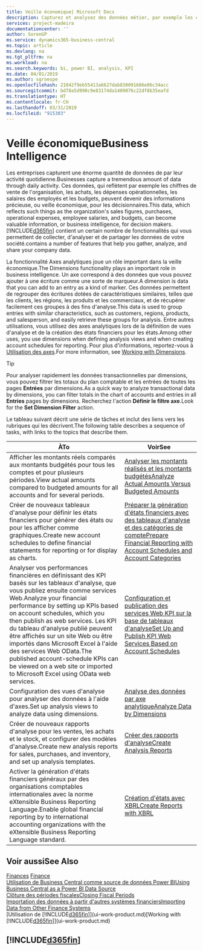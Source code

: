 ```yaml
---
title: Veille économique| Microsoft Docs
description: Capturez et analysez des données métier, par exemple les chiffres de vente de l'organisation, les achats, les dépenses opérationnelles, les salaires des employés et les budgets, peuvent être des informations précieuses, pour la veille économique ou pour les décisionnaires.
services: project-madeira
documentationcenter: ''
author: SorenGP
ms.service: dynamics365-business-central
ms.topic: article
ms.devlang: na
ms.tgt_pltfrm: na
ms.workload: na
ms.search.keywords: bi, power BI, analysis, KPI
ms.date: 04/01/2019
ms.author: sgroespe
ms.openlocfilehash: 21042f9eb55413a6627dab830091686e06c34acc
ms.sourcegitcommit: bd78a5d990c9e83174da1409076c22df8b35eafd
ms.translationtype: HT
ms.contentlocale: fr-CH
ms.lasthandoff: 03/31/2019
ms.locfileid: "915303"
---
```

# <a name="business-intelligence"></a><span data-ttu-id="a4bd8-103">Veille économique</span><span class="sxs-lookup"><span data-stu-id="a4bd8-103">Business Intelligence</span></span>
<span data-ttu-id="a4bd8-104">Les entreprises capturent une énorme quantité de données de par leur activité quotidienne.</span><span class="sxs-lookup"><span data-stu-id="a4bd8-104">Businesses capture a tremendous amount of data through daily activity.</span></span> <span data-ttu-id="a4bd8-105">Ces données, qui reflètent par exemple les chiffres de vente de l'organisation, les achats, les dépenses opérationnelles, les salaires des employés et les budgets, peuvent devenir des informations précieuse, ou veille économique, pour les décisionnaires.</span><span class="sxs-lookup"><span data-stu-id="a4bd8-105">This data, which reflects such things as the organization's sales figures, purchases, operational expenses, employee salaries, and budgets, can become valuable information, or business intelligence, for decision makers.</span></span> [!INCLUDE[d365fin](includes/d365fin_md.md)] <span data-ttu-id="a4bd8-106">contient un certain nombre de fonctionnalités qui vous permettent de collecter, d'analyser et de partager les données de votre société.</span><span class="sxs-lookup"><span data-stu-id="a4bd8-106">contains a number of features that help you gather, analyze, and share your company data.</span></span>

<span data-ttu-id="a4bd8-107">La fonctionnalité Axes analytiques joue un rôle important dans la veille économique.</span><span class="sxs-lookup"><span data-stu-id="a4bd8-107">The Dimensions functionality plays an important role in business intelligence.</span></span> <span data-ttu-id="a4bd8-108">Un axe correspond à des données que vous pouvez ajouter à une écriture comme une sorte de marqueur.</span><span class="sxs-lookup"><span data-stu-id="a4bd8-108">A dimension is data that you can add to an entry as a kind of marker.</span></span> <span data-ttu-id="a4bd8-109">Ces données permettent de regrouper des écritures dotées de caractéristiques similaires, telles que les clients, les régions, les produits et les commerciaux, et de récupérer facilement ces groupes à des fins d'analyse.</span><span class="sxs-lookup"><span data-stu-id="a4bd8-109">This data is used to group entries with similar characteristics, such as customers, regions, products, and salesperson, and easily retrieve these groups for analysis.</span></span> <span data-ttu-id="a4bd8-110">Entre autres utilisations, vous utilisez des axes analytiques lors de la définition de vues d'analyse et de la création des états financiers pour les états.</span><span class="sxs-lookup"><span data-stu-id="a4bd8-110">Among other uses, you use dimensions  when defining analysis views and when creating account schedules for reporting.</span></span> <span data-ttu-id="a4bd8-111">Pour plus d'informations, reportez-vous à [Utilisation des axes](finance-dimensions.md).</span><span class="sxs-lookup"><span data-stu-id="a4bd8-111">For more information, see [Working with Dimensions](finance-dimensions.md).</span></span>

> [!TIP]
> <span data-ttu-id="a4bd8-112">Pour analyser rapidement les données transactionnelles par dimensions, vous pouvez filtrer les totaux du plan comptable et les entrées de toutes les pages **Entrées** par dimensions.</span><span class="sxs-lookup"><span data-stu-id="a4bd8-112">As a quick way to analyze transactional data by dimensions, you can filter totals in the chart of accounts and entries in all **Entries** pages by dimensions.</span></span> <span data-ttu-id="a4bd8-113">Recherchez l'action **Définir le filtre axe**.</span><span class="sxs-lookup"><span data-stu-id="a4bd8-113">Look for the **Set Dimension Filter** action.</span></span>  

<span data-ttu-id="a4bd8-114">Le tableau suivant décrit une série de tâches et inclut des liens vers les rubriques qui les décrivent.</span><span class="sxs-lookup"><span data-stu-id="a4bd8-114">The following table describes a sequence of tasks, with links to the topics that describe them.</span></span>  

| <span data-ttu-id="a4bd8-115">À</span><span class="sxs-lookup"><span data-stu-id="a4bd8-115">To</span></span> | <span data-ttu-id="a4bd8-116">Voir</span><span class="sxs-lookup"><span data-stu-id="a4bd8-116">See</span></span> |
| --- | --- |
|<span data-ttu-id="a4bd8-117">Afficher les montants réels comparés aux montants budgétés pour tous les comptes et pour plusieurs périodes.</span><span class="sxs-lookup"><span data-stu-id="a4bd8-117">View actual amounts compared to budgeted amounts for all accounts and for several periods.</span></span>|[<span data-ttu-id="a4bd8-118">Analyser les montants réalisés et les montants budgétés</span><span class="sxs-lookup"><span data-stu-id="a4bd8-118">Analyze Actual Amounts Versus Budgeted Amounts</span></span>](bi-how-analyze-actual-versus-budget.md)|
|<span data-ttu-id="a4bd8-119">Créer de nouveaux tableaux d'analyse pour définir les états financiers pour générer des états ou pour les afficher comme graphiques.</span><span class="sxs-lookup"><span data-stu-id="a4bd8-119">Create new account schedules to define financial statements for reporting or for display as charts.</span></span>|[<span data-ttu-id="a4bd8-120">Préparer la génération d'états financiers avec des tableaux d'analyse et des catégories de compte</span><span class="sxs-lookup"><span data-stu-id="a4bd8-120">Prepare Financial Reporting with Account Schedules and Account Categories</span></span>](bi-how-work-account-schedule.md)|
|<span data-ttu-id="a4bd8-121">Analyser vos performances financières en définissant des KPI basés sur les tableaux d'analyse, que vous publiez ensuite comme services Web.</span><span class="sxs-lookup"><span data-stu-id="a4bd8-121">Analyze your financial performance by setting up KPIs based on account schedules, which you then publish as web services.</span></span> <span data-ttu-id="a4bd8-122">Les KPI du tableau d'analyse publié peuvent être affichés sur un site Web ou être importés dans Microsoft Excel à l'aide des services Web OData.</span><span class="sxs-lookup"><span data-stu-id="a4bd8-122">The published account-schedule KPIs can be viewed on a web site or imported to Microsoft Excel using OData web services.</span></span>|[<span data-ttu-id="a4bd8-123">Configuration et publication des services Web KPI sur la base de tableaux d'analyse</span><span class="sxs-lookup"><span data-stu-id="a4bd8-123">Set Up and Publish KPI Web Services Based on Account Schedules</span></span>](bi-how-to-set-up-and-publish-kpi-web-services-based-on-account-schedules.md)|
|<span data-ttu-id="a4bd8-124">Configuration des vues d'analyse pour analyser des données à l'aide d'axes.</span><span class="sxs-lookup"><span data-stu-id="a4bd8-124">Set up analysis views to analyze data using dimensions.</span></span>|[<span data-ttu-id="a4bd8-125">Analyse des données par axe analytique</span><span class="sxs-lookup"><span data-stu-id="a4bd8-125">Analyze Data by Dimensions</span></span>](bi-how-analyze-data-dimension.md)|
|<span data-ttu-id="a4bd8-126">Créer de nouveaux rapports d'analyse pour les ventes, les achats et le stock, et configurer des modèles d'analyse.</span><span class="sxs-lookup"><span data-stu-id="a4bd8-126">Create new analysis reports for sales, purchases, and inventory, and set up analysis templates.</span></span>|[<span data-ttu-id="a4bd8-127">Créer des rapports d'analyse</span><span class="sxs-lookup"><span data-stu-id="a4bd8-127">Create Analysis Reports</span></span>](bi-how-create-analysis-views-reports.md)|
|<span data-ttu-id="a4bd8-128">Activer la génération d'états financiers généraux par des organisations comptables internationales avec la norme eXtensible Business Reporting Language.</span><span class="sxs-lookup"><span data-stu-id="a4bd8-128">Enable global financial reporting by to international accounting organizations with the eXtensible Business Reporting Language standard.</span></span>|[<span data-ttu-id="a4bd8-129">Création d'états avec XBRL</span><span class="sxs-lookup"><span data-stu-id="a4bd8-129">Create Reports with XBRL</span></span>](bi-create-reports-with-xbrl.md)|

## <a name="see-also"></a><span data-ttu-id="a4bd8-130">Voir aussi</span><span class="sxs-lookup"><span data-stu-id="a4bd8-130">See Also</span></span>
<span data-ttu-id="a4bd8-131">[Finances](finance.md)  </span><span class="sxs-lookup"><span data-stu-id="a4bd8-131">[Finance](finance.md)  </span></span>  
[<span data-ttu-id="a4bd8-132">Utilisation de Business Central comme source de données Power BI</span><span class="sxs-lookup"><span data-stu-id="a4bd8-132">Using Business Central as a Power BI Data Source</span></span>](across-how-use-financials-data-source-powerbi.md)  
[<span data-ttu-id="a4bd8-133">Clôture des périodes fiscales</span><span class="sxs-lookup"><span data-stu-id="a4bd8-133">Closing Fiscal Periods</span></span>](year-close-years-periods.md)  
[<span data-ttu-id="a4bd8-134">Importation des données à partir d'autres systèmes financiers</span><span class="sxs-lookup"><span data-stu-id="a4bd8-134">Importing Data from Other Finance Systems</span></span>](across-import-data-configuration-packages.md)  
<span data-ttu-id="a4bd8-135">[Utilisation de [!INCLUDE[d365fin](includes/d365fin_md.md)]](ui-work-product.md)</span><span class="sxs-lookup"><span data-stu-id="a4bd8-135">[Working with [!INCLUDE[d365fin](includes/d365fin_md.md)]](ui-work-product.md)</span></span>

## [!INCLUDE[d365fin](includes/free_trial_md.md)]  
